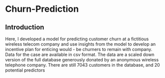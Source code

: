 # Churn-Prediction
## Introduction
Here, I developed a model for predicting customer churn at a fictitious wireless telecom company and use insights from the model to develop an incentive plan for enticing would - be churners to remain with company. Data for the case are available in csv format. The data are a scaled down version of the full database generously donated by an anonymous wireless telephone company. There are still 7043 customers in the database, and 20 potential predictors
